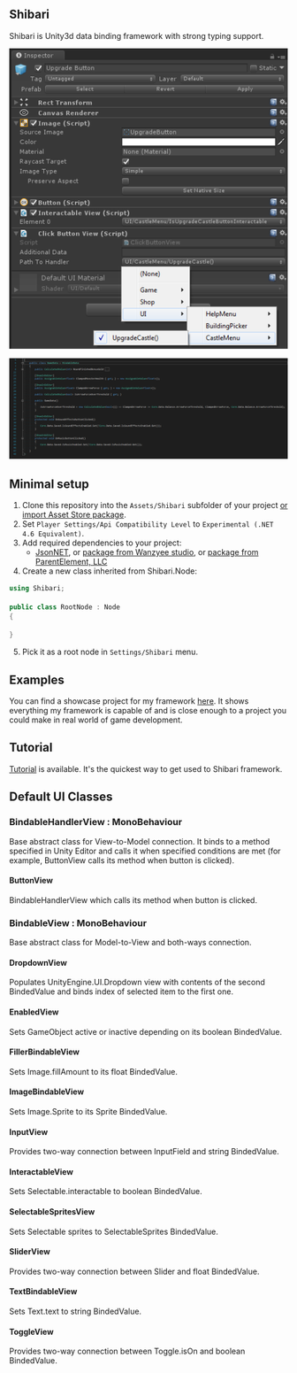 ## Shibari

Shibari is Unity3d data binding framework with strong typing support.

![Editor view](screenshot_editor.png?raw=true "Editor")

![Source code sample](screenshot_source.png?raw=true "Source")

## Minimal setup

1.  Clone this repository into the ``Assets/Shibari`` subfolder of your project [or import Asset Store package](https://assetstore.unity.com/packages/templates/systems/shibari-114989).
2.  Set ``Player Settings/Api Compatibility Level`` to ``Experimental (.NET 4.6 Equivalent)``.
3.  Add required dependencies to your project:
    * [JsonNET](https://www.newtonsoft.com/json), or [package from Wanzyee studio](https://assetstore.unity.com/packages/tools/input-management/json-net-converters-simple-compatible-solution-58621), or [package from ParentElement, LLC](https://assetstore.unity.com/packages/tools/input-management/json-net-for-unity-11347)
4.  Create a new class inherited from Shibari.Node:
```csharp
using Shibari;

public class RootNode : Node
{
    
}
```
5.  Pick it as a root node in ``Settings/Shibari`` menu.

## Examples

You can find a showcase project for my framework [here](https://github.com/Supert/village-keeper). It shows everything my framework is capable of and is close enough to a project you could make in real world of game development.

## Tutorial

[Tutorial](TUTORIAL.md) is available. It's the quickest way to get used to Shibari framework.  

## Default UI Classes

### BindableHandlerView : MonoBehaviour

Base abstract class for View-to-Model connection. It binds to a method specified in Unity Editor and calls it when specified conditions are met (for example, ButtonView calls its method when button is clicked).

#### ButtonView

BindableHandlerView which calls its method when button is clicked.

### BindableView : MonoBehaviour

Base abstract class for Model-to-View and both-ways connection.

#### DropdownView

Populates UnityEngine.UI.Dropdown view with contents of the second BindedValue and binds index of selected item to the first one.

#### EnabledView

Sets GameObject active or inactive depending on its boolean BindedValue.

#### FillerBindableView

Sets Image.fillAmount to its float BindedValue.

#### ImageBindableView

Sets Image.Sprite to its Sprite BindedValue.

#### InputView

Provides two-way connection between InputField and string BindedValue.

#### InteractableView

Sets Selectable.interactable to boolean BindedValue.

#### SelectableSpritesView

Sets Selectable sprites to SelectableSprites BindedValue.

#### SliderView

Provides two-way connection between Slider and float BindedValue.

#### TextBindableView

Sets Text.text to string BindedValue.

#### ToggleView

Provides two-way connection between Toggle.isOn and boolean BindedValue.
